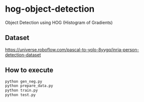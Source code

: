 # hog-object-detection
Object Detection using HOG (Histogram of Gradients)

## Dataset
https://universe.roboflow.com/pascal-to-yolo-8yygq/inria-person-detection-dataset

## How to execute
```bash
python gen_neg.py
python prepare_data.py
python train.py
python test.py
```
